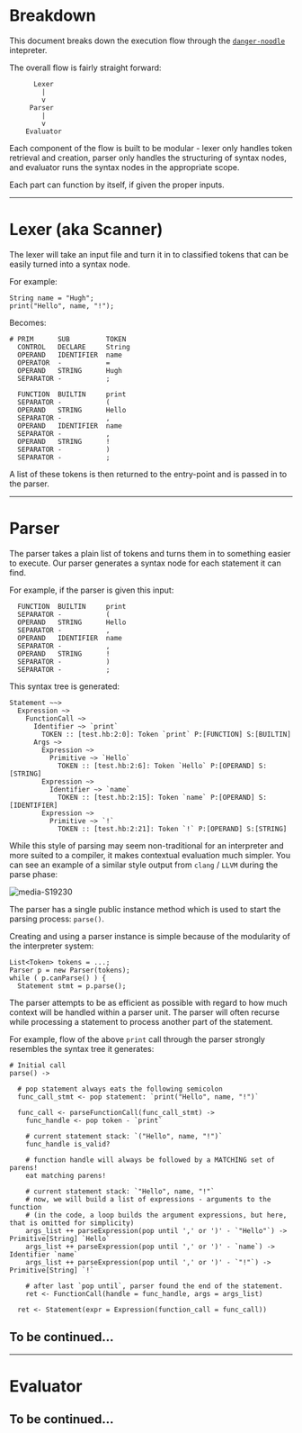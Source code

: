 Breakdown
=========

This document breaks down the execution flow through the [`danger-noodle`](https://github.com/pirogoeth/danger-noodle) intepreter.

The overall flow is fairly straight forward:

```
	  Lexer
	  	|
	  	v
	 Parser
	  	|
		v
	Evaluator
```

Each component of the flow is built to be modular - lexer only handles token retrieval and creation,
parser only handles the structuring of syntax nodes, and evaluator runs the syntax nodes in the
appropriate scope.

Each part can function by itself, if given the proper inputs.


----


Lexer (aka Scanner)
===================

The lexer will take an input file and turn it in to classified tokens that can be easily turned into
a syntax node.

For example:

```
String name = "Hugh";
print("Hello", name, "!");
```

Becomes:

```
# PRIM		SUB			TOKEN
  CONTROL	DECLARE		String
  OPERAND	IDENTIFIER	name
  OPERATOR	-			=
  OPERAND	STRING		Hugh
  SEPARATOR	-			;

  FUNCTION	BUILTIN		print
  SEPARATOR	-			(
  OPERAND	STRING		Hello
  SEPARATOR	-			,
  OPERAND	IDENTIFIER	name
  SEPARATOR	-			,
  OPERAND	STRING		!
  SEPARATOR	-			)
  SEPARATOR	-			;
```

A list of these tokens is then returned to the entry-point and is passed in to the parser.


----


Parser
======

The parser takes a plain list of tokens and turns them in to something easier to execute.
Our parser generates a syntax node for each statement it can find.

For example, if the parser is given this input:

```
  FUNCTION	BUILTIN		print
  SEPARATOR	-			(
  OPERAND	STRING		Hello
  SEPARATOR	-			,
  OPERAND	IDENTIFIER	name
  SEPARATOR	-			,
  OPERAND	STRING		!
  SEPARATOR	-			)
  SEPARATOR	-			;
```

This syntax tree is generated:

```
Statement ~~>
  Expression ~>
    FunctionCall ~>
      Identifier ~> `print`
        TOKEN :: [test.hb:2:0]: Token `print` P:[FUNCTION] S:[BUILTIN]
      Args ~>
        Expression ~>
          Primitive ~> `Hello`
            TOKEN :: [test.hb:2:6]: Token `Hello` P:[OPERAND] S:[STRING]
        Expression ~>
          Identifier ~> `name`
            TOKEN :: [test.hb:2:15]: Token `name` P:[OPERAND] S:[IDENTIFIER]
        Expression ~>
          Primitive ~> `!`
            TOKEN :: [test.hb:2:21]: Token `!` P:[OPERAND] S:[STRING]
```

While this style of parsing may seem non-traditional for an interpreter and more suited to a compiler, it makes
contextual evaluation much simpler. You can see an example of a similar style output from `clang` / `LLVM` during the parse phase:

![media-S19230](file://media/596193302.png)


The parser has a single public instance method which is used to start the parsing process: `parse()`.

Creating and using a parser instance is simple because of the modularity of the interpreter system:

```
List<Token> tokens = ...;
Parser p = new Parser(tokens);
while ( p.canParse() ) {
  Statement stmt = p.parse();
```

The parser attempts to be as efficient as possible with regard to how much context will be handled within a parser unit.
The parser will often recurse while processing a statement to process another part of the statement.

For example, flow of the above `print` call through the parser strongly resembles the syntax tree it generates:

```
# Initial call
parse() ->

  # pop statement always eats the following semicolon
  func_call_stmt <- pop statement: `print("Hello", name, "!")`

  func_call <- parseFunctionCall(func_call_stmt) ->
    func_handle <- pop token - `print`

    # current statement stack: `("Hello", name, "!")`
    func_handle is_valid?

    # function handle will always be followed by a MATCHING set of parens!
    eat matching parens!

    # current statement stack: `"Hello", name, "!"`
    # now, we will build a list of expressions - arguments to the function
    # (in the code, a loop builds the argument expressions, but here, that is omitted for simplicity)
    args_list ++ parseExpression(pop until ',' or ')' - `"Hello"`) -> Primitive[String] `Hello`
    args_list ++ parseExpression(pop until ',' or ')' - `name`) -> Identifier `name`
    args_list ++ parseExpression(pop until ',' or ')' - `"!"`) -> Primitive[String] `!`

    # after last `pop until`, parser found the end of the statement.
    ret <- FunctionCall(handle = func_handle, args = args_list)

  ret <- Statement(expr = Expression(function_call = func_call))
```

## To be continued...


----

Evaluator
=========

## To be continued...